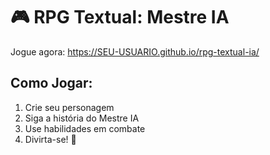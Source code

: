 # 🎮 RPG Textual: Mestre IA

Jogue agora: https://SEU-USUARIO.github.io/rpg-textual-ia/

## Como Jogar:
1. Crie seu personagem
2. Siga a história do Mestre IA
3. Use habilidades em combate
4. Divirta-se! 🎉
